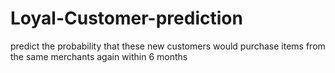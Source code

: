 # Loyal-Customer-prediction
 predict the probability that these new customers would purchase items from the same merchants again within 6 months
